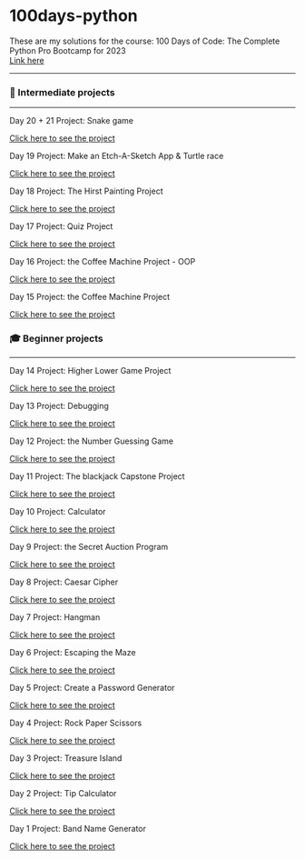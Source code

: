 # 100days-python
These are my solutions for the course: 100 Days of Code: The Complete Python Pro Bootcamp for 2023
<br>
<a href="https://www.udemy.com/course/100-days-of-code/">Link here</a> 
<hr>

<h3>🚀 Intermediate projects </h3>
<hr>

Day 20 + 21 Project: Snake game

<a href="https://github.com/DominikaSybilska/100days-python/tree/master/day20">Click here to see the project</a>

Day 19 Project:  Make an Etch-A-Sketch App & Turtle race

<a href="https://github.com/DominikaSybilska/100days-python/tree/master/day19">Click here to see the project</a>

Day 18 Project: The Hirst Painting Project

<a href="https://github.com/DominikaSybilska/100days-python/tree/master/day18">Click here to see the project</a>

Day 17 Project: Quiz Project 

<a href="https://github.com/DominikaSybilska/100days-python/tree/master/day17">Click here to see the project</a>

Day 16 Project: the Coffee Machine Project - OOP

<a href="https://github.com/DominikaSybilska/100days-python/tree/master/day16">Click here to see the project</a>

Day 15 Project: the Coffee Machine Project

<a href="https://github.com/DominikaSybilska/100days-python/tree/master/day15">Click here to see the project</a>

<h3>🎓 Beginner projects </h3>
<hr>

Day 14 Project: Higher Lower Game Project

<a href="https://github.com/DominikaSybilska/100days-python/tree/master/day14">Click here to see the project</a>

Day 13 Project: Debugging

<a href="https://github.com/DominikaSybilska/100days-python/tree/master/day13">Click here to see the project</a>

Day 12 Project: the Number Guessing Game

<a href="https://github.com/DominikaSybilska/100days-python/tree/master/day12">Click here to see the project</a>

Day 11 Project: The blackjack Capstone Project

<a href="https://github.com/DominikaSybilska/100days-python/tree/master/day11">Click here to see the project</a>

Day 10 Project: Calculator

<a href="https://github.com/DominikaSybilska/100days-python/tree/master/day10">Click here to see the project</a>

Day 9 Project: the Secret Auction Program

<a href="https://github.com/DominikaSybilska/100days-python/tree/master/day09">Click here to see the project</a>

Day 8 Project: Caesar Cipher

<a href="https://github.com/DominikaSybilska/100days-python/tree/master/day08">Click here to see the project</a>

Day 7 Project: Hangman

<a href="https://github.com/DominikaSybilska/100days-python/tree/master/day07">Click here to see the project</a>

Day 6 Project: Escaping the Maze

<a href="https://github.com/DominikaSybilska/100days-python/tree/master/day06">Click here to see the project</a>

Day 5 Project: Create a Password Generator

<a href="https://github.com/DominikaSybilska/100days-python/tree/master/day05">Click here to see the project</a>

Day 4 Project: Rock Paper Scissors

<a href="https://github.com/DominikaSybilska/100days-python/tree/master/day04">Click here to see the project</a>

Day 3 Project: Treasure Island

<a href="https://github.com/DominikaSybilska/100days-python/tree/master/day03">Click here to see the project</a>

Day 2 Project: Tip Calculator

<a href="https://github.com/DominikaSybilska/100days-python/tree/master/day01">Click here to see the project</a>

Day 1 Project: Band Name Generator

<a href="https://github.com/DominikaSybilska/100days-python/tree/master/day02">Click here to see the project</a>
